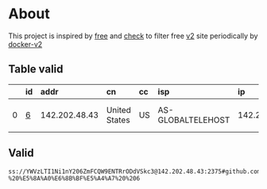 
# About

This project is inspired by [free](https://github.com/freefq/free) and [check](https://github.com/yeahwu/check) to filter free [v2](https://github.com/v2fly/v2ray-core) site periodically by [docker-v2](https://hub.docker.com/r/v2ray/official)

    

## Table valid
|    | id                 | addr          | cn            | cc   | isp               | ip            | chatgpt          |
|---:|:-------------------|:--------------|:--------------|:-----|:------------------|:--------------|:-----------------|
|  0 | [6](config/6.json) | 142.202.48.43 | United States | US   | AS-GLOBALTELEHOST | 142.202.48.43 | Yes (Region: US) |

## Valid
```
ss://YWVzLTI1Ni1nY206ZmFCQW9ENTRrODdVSkc3@142.202.48.43:2375#github.com/freefq%20-%20%E5%8A%A0%E6%8B%BF%E5%A4%A7%20%206
```

